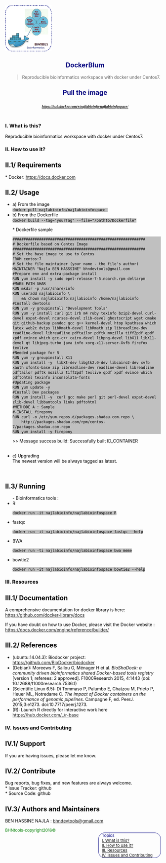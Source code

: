 
<html>
<head>
  <meta charset="utf-8" />
  <title>DockerBIum</title>
  <script type="text/javascript" src="http://code.jquery.com/jquery-latest.min.js"></script>
</head>
<body>
    <header>
        <section style="color:blue;float:left;padding-right:20px;">
        <img src="Imgs/DockerBIum.png" style="width:150px;height:150px;">
        </section>
        <section style="color:navy;float:left;padding-left:15px;">
        <h1>DockerBIum</h1>
        <blockquote>Reproducible bioinformatics workspace with docker under Centos7.</blockquote>
        <h2>Pull the image</h2>
        <p style="color: green; font: italic bold 12px/30px Georgia, serif;"> <a href="https://hub.docker.com/r/najlabioinfo/najlabioinfospace">https://hub.docker.com/r/najlabioinfo/najlabioinfospace/</a><p>
        </section>
    </header>
<article>
<section id="content"style="color:black;float:left;">
<h1 id='idtitle1'>I. What is this?</h1>
<p>Reproducible bioinformatics workspace with docker under Centos7.</p>
<h1 id='idtitle2'>II. How to use it?</h1>
<h2>II.1/ Requirements</h2>
* Docker: <a href="https://docs.docker.com">https://docs.docker.com </a>
<h2>II.2/ Usage</h2>
<ul>
<li>a) From the image </li>
<code style='background: #C0C0C0;'>docker pull najlabioinfo/najlabioinfospace </code>
<li>b) From the Dockerfile</li>
<code style='background: #C0C0C0;'>docker build --tag="yourTag" --file="/pathto/Dockerfile"</code>
<p> * Dockerfile sample </p>
<pre style='background: #C0C0C0;'><code>############################################################ 
# Dockerfile based on Centos Image 
############################################################ 
# Set the base image to use to Centos
FROM centos:7
# Set the file maintainer (your name - the file's author) 
MAINTAINER "Najla BEN HASSSINE" bhndevtools@gmail.com
#Prepare env and extra-package install
RUN yum install -y sudo epel-release-7-5.noarch.rpm deltarpm
#MAKE PATH SHAR
RUN mkdir -p /usr/share/info
RUN useradd najlabioinfo \
    && chown najlabioinfo:najlabioinfo /home/najlabioinfo
#Install devtools
RUN yum -y groupinstall "Development Tools"  
RUN yum -y install curl git irb m4 ruby texinfo bzip2-devel curl-devel expat-devel ncurses-devel zlib-devel ghostscript wget cmake git github-backup pandoc gcc g++ kernel-devel htop kpathsea which latex web2c dvips libRmath-devel libRmath zip libreadline-dev readline-devel libreadline pdftailor pdftk mozilla tiff2pdf qpdf xpdf evince which gcc-c++ cairo-devel libpng-devel libX11 libX11-devel qt libjpeg-turbo java info xorg-x11-server-Xvfb firefox texlive
#Needed package for R
RUN yum -y groupinstall X11
RUN yum install -y  libXt-dev libgtk2.0-dev libcairo2-dev xvfb xauth xfonts-base zip libreadline-dev readline-devel libreadline pdftailor pdftk mozilla tiff2pdf texlive qpdf xpdf evince which pdftohtml texinfo inconsolata-fonts
#Updating package
RUN yum update -y
#Install Dev packages
RUN yum install -y  curl gcc make perl git perl-devel expat-devel zlib-devel libbamtools links pdftohtml
#METHODE A : Sample
#-INSTALL firepony
RUN curl -o /etc/yum.repos.d/packages.shadau.com.repo \
    http://packages.shadau.com/rpm/centos-7/packages.shadau.com.repo
RUN yum install -y firepony
</code></pre>
<p> >> Message success build: Successfully built ID_CONTAINER </p>
<br>
<li>c) Upgrading</li>
 The newest version will be always tagged as latest.
</ul>
<br>
<h2>II.3/ Running</h2>
<ul> - Bioinformatics tools :
<li>R</li>
<pre><code style='background: #C0C0C0;'>docker run -it najlabioinfo/najlabioinfospace R</code></pre>
<li>fastqc</li>
<pre><code style='background: #C0C0C0;'>docker run -it najlabioinfo/najlabioinfospace fastqc --help</code></pre>
<li>BWA</li>
<pre><code style='background: #C0C0C0;'>docker run -ti najlabioinfo/najlabioinfospace bwa meme</code></pre>
<li>bowtie2</li>
<pre><code style='background: #C0C0C0;'>docker run -it najlabioinfo/najlabioinfospace bowtie2 --help</code></pre>
</ul>
<h1 id='idtitle3'>III. Resources</h1>
<h2>III.1/ Documentation</h2>
<p>A comprehensive documentation for docker library is here: <a href="https://github.com/docker-library/docs">https://github.com/docker-library/docs</a></p>
<p>If you have doubt on how to use Docker, please visit the Docker website : <a href="https://docs.docker.com/engine/reference/builder/">https://docs.docker.com/engine/reference/builder/</a></p>
<h2>III.2/ References</h2>
<ul>
<li>(ubuntu:14.04.3): Biodocker project: <a href="https://gitter.im/BioDocker/biodocker">https://github.com/BioDocker/biodocker</a> </li>
<li>(Debian): Moreews F, Sallou O, Ménager H et al. <em style="font: bold;">BioShaDock: a community driven bioinformatics shared Docker-based tools registry</em> [version 1; referees: 2 approved]. F1000Research 2015, 4:1443 (doi: 10.12688/f1000research.7536.1)</li>
<li>(Scientific Linux 6.5): Di Tommaso P, Palumbo E, Chatzou M, Prieto P, Heuer ML, Notredame C. <em style="font: bold;">The impact of Docker containers on the performance of genomic pipelines.</em> Campagne F, ed. PeerJ. 2015;3:e1273. doi:10.7717/peerj.1273.</li>
<li>(R): Launch R directly for interactive work here <a href="https://hub.docker.com/_/r-base/">https://hub.docker.com/_/r-base</a>
</ul>
<h1 id='idtitle4'>IV. Issues and Contributing</h1> 
<h2>IV.1/ Support</h2>
<p>
If you are having issues, please let me know.
</p>
<h2>IV.2/ Contribute</h2>
<p>Bug reports, bug fixes, and new features are always welcome.<br>
* Issue Tracker: github<br>
* Source Code: github</p>
<h2 id='idtitleE'>IV.3/ Authors and Maintainers</h2>
<p>BEN HASSINE NAJLA : <a href="MAILTO:bhndevtools@gmail.com?Subject=DockerBIum">bhndevtools@gmail.com</a></p>
<section style="font: bold;color:green;align:center;font-size:small;">
<footer>BHNtools-copyright2016©</footer>
</section>
</section>
</article>
<aside style='float:right; font:bold; color:navy; align:center; font-size:small; border: 1.5px solid; border-radius:20px; width:200px;'>
 <div style='font:bold;width:250px;padding-left:5px; padding-right:5px; margin-left:5px;'>Topics<br>
<a href=#idtitle1>I. What is this?</a>
<br>
<a href=#idtitle2>II. How to use it?</a>
<br>
<a href=#idtitle3>III. Resources</a>
<br>
<a href=#idtitle4>IV. Issues and Contributing</a>
</div>
</aside>
</body>
</html>
